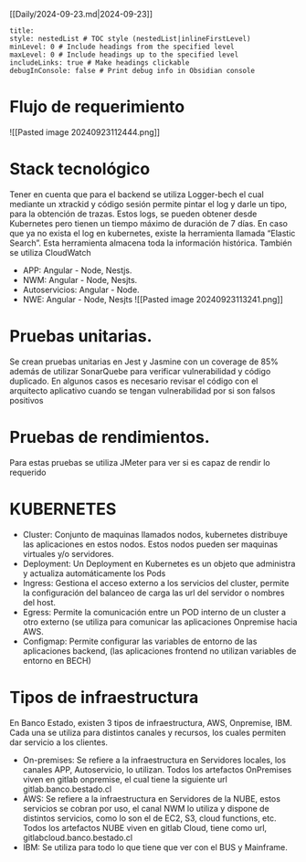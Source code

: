 [[Daily/2024-09-23.md|2024-09-23]]
```table-of-contents
title: 
style: nestedList # TOC style (nestedList|inlineFirstLevel)
minLevel: 0 # Include headings from the specified level
maxLevel: 0 # Include headings up to the specified level
includeLinks: true # Make headings clickable
debugInConsole: false # Print debug info in Obsidian console
```
# Flujo de requerimiento
![[Pasted image 20240923112444.png]]
# Stack tecnológico
Tener en cuenta que para el backend se utiliza Logger-bech el cual mediante un xtrackid y
código sesión permite pintar el log y darle un tipo, para la obtención de trazas. Estos logs, se pueden obtener desde Kubernetes pero tienen un tiempo máximo de duración de 7 días. En caso que ya no exista el log en kubernetes, existe la herramienta llamada “Elastic Search”. Esta herramienta almacena toda la información histórica. También se utiliza CloudWatch
- APP: Angular - Node, Nestjs.
- NWM: Angular - Node, Nesjts.
- Autoservicios: Angular - Node.
- NWE: Angular - Node, Nesjts
![[Pasted image 20240923113241.png]]
# Pruebas unitarias.
Se crean pruebas unitarias en Jest y Jasmine con un coverage de 85% además de utilizar SonarQuebe para verificar vulnerabilidad y código duplicado.
En algunos casos es necesario revisar el código con el arquitecto aplicativo cuando se tengan vulnerabilidad por si son falsos positivos
# Pruebas de rendimientos.
Para estas pruebas se utiliza JMeter para ver si es capaz de rendir lo requerido
# KUBERNETES
- Cluster: Conjunto de maquinas llamados nodos, kubernetes distribuye las aplicaciones en estos nodos. Estos nodos pueden ser maquinas virtuales y/o servidores. 
- Deployment: Un Deployment en Kubernetes es un objeto que administra y actualiza automáticamente los Pods 
- Ingress: Gestiona el acceso externo a los servicios del cluster, permite la configuración del balanceo de carga las url del servidor o nombres del host. 
- Egress: Permite la comunicación entre un POD interno de un cluster a otro externo (se utiliza para comunicar las aplicaciones Onpremise hacia AWS. 
- Configmap: Permite configurar las variables de entorno de las aplicaciones backend, (las aplicaciones frontend no utilizan variables de entorno en BECH)
# Tipos de infraestructura
En Banco Estado, existen 3 tipos de infraestructura, AWS, Onpremise, IBM. Cada una se utiliza para distintos canales y recursos, los cuales permiten dar servicio a los clientes.
- On-premises: Se refiere a la infraestructura en Servidores locales, los canales APP, Autoservicio, lo utilizan. Todos los artefactos OnPremises viven en gitlab onpremise, el cual tiene la siguiente url gitlab.banco.bestado.cl 
- AWS: Se refiere a la infraestructura en Servidores de la NUBE, estos servicios se cobran por uso, el canal NWM lo utiliza y dispone de distintos servicios, como lo son el de EC2, S3, cloud functions, etc. Todos los artefactos NUBE viven en gitlab Cloud, tiene como url, gitlabcloud.banco.bestado.cl
- IBM: Se utiliza para todo lo que tiene que ver con el BUS y Mainframe.